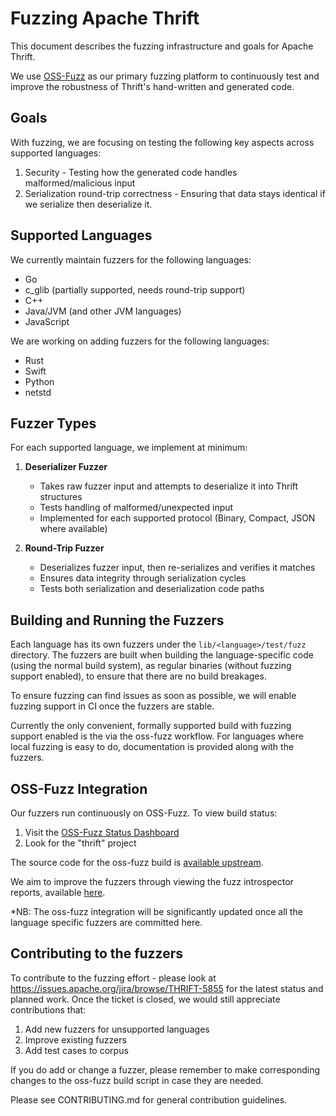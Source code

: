 # Fuzzing Apache Thrift

This document describes the fuzzing infrastructure and goals for Apache Thrift. 

We use [OSS-Fuzz](https://github.com/google/oss-fuzz) as our primary fuzzing platform to continuously test and improve the robustness of Thrift's hand-written and generated code.

## Goals

With fuzzing, we are focusing on testing the following key aspects across supported languages:

1. Security - Testing how the generated code handles malformed/malicious input
2. Serialization round-trip correctness - Ensuring that data stays identical if we serialize then deserialize it.

## Supported Languages

We currently maintain fuzzers for the following languages:

- Go
- c_glib (partially supported, needs round-trip support)
- C++
- Java/JVM (and other JVM languages)
- JavaScript

We are working on adding fuzzers for the following languages:

- Rust  
- Swift
- Python
- netstd

## Fuzzer Types

For each supported language, we implement at minimum:

1. **Deserializer Fuzzer**
   - Takes raw fuzzer input and attempts to deserialize it into Thrift structures
   - Tests handling of malformed/unexpected input
   - Implemented for each supported protocol (Binary, Compact, JSON where available)

2. **Round-Trip Fuzzer** 
   - Deserializes fuzzer input, then re-serializes and verifies it matches
   - Ensures data integrity through serialization cycles
   - Tests both serialization and deserialization code paths

## Building and Running the Fuzzers

Each language has its own fuzzers under the `lib/<language>/test/fuzz` directory.
The fuzzers are built when building the language-specific code (using the normal build system), as regular binaries (without fuzzing support enabled), to ensure that there are no build breakages.

To ensure fuzzing can find issues as soon as possible, we will enable fuzzing support in CI once the fuzzers are stable.

Currently the only convenient, formally supported build with fuzzing support enabled is the via the oss-fuzz workflow. For languages where local fuzzing is easy to do, documentation is provided along with the fuzzers.

## OSS-Fuzz Integration

Our fuzzers run continuously on OSS-Fuzz. To view build status:

1. Visit the [OSS-Fuzz Status Dashboard](https://oss-fuzz-build-logs.storage.googleapis.com/index.html)
2. Look for the "thrift" project

The source code for the oss-fuzz build is [available upstream](https://github.com/google/oss-fuzz/tree/master/projects/thrift).

We aim to improve the fuzzers through viewing the fuzz introspector reports, available [here](https://introspector.oss-fuzz.com/project-profile?project=thrift).

*NB: The oss-fuzz integration will be significantly updated once all the language specific fuzzers are committed here.

## Contributing to the fuzzers

To contribute to the fuzzing effort - please look at https://issues.apache.org/jira/browse/THRIFT-5855 for the latest status and planned work. Once the ticket is closed,
we would still appreciate contributions that:

1. Add new fuzzers for unsupported languages
2. Improve existing fuzzers
3. Add test cases to corpus

If you do add or change a fuzzer, please remember to make corresponding changes to the oss-fuzz build script in case they are needed.

Please see CONTRIBUTING.md for general contribution guidelines.
